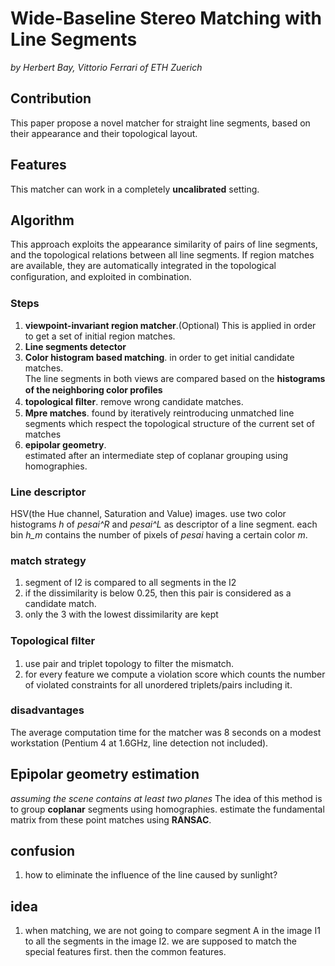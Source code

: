 # Wide-Baseline Stereo Matching with Line Segments
_by Herbert Bay, Vittorio Ferrari of ETH Zuerich_

## Contribution
This paper propose a novel matcher for straight line segments, based on their appearance and their topological layout.

## Features
This matcher can work in a completely **uncalibrated** setting.

## Algorithm
This approach exploits the appearance similarity of pairs of line segments, and the topological relations between all line segments. 
If region matches are available, they are automatically integrated in the topological conﬁguration, and exploited in combination.

### Steps
1. **viewpoint-invariant region matcher**.(Optional) 
This is applied in order to get a set of initial region matches. 
2. **Line segments detector**
3. **Color histogram based matching**. in order to get initial candidate matches.  
The line segments in both views are compared based on the **histograms of the neighboring color proﬁles**
4. **topological ﬁlter**. 
remove wrong candidate matches.
5. **Mpre matches**. 
found by iteratively reintroducing unmatched line segments which respect the topological structure of the current set of matches 
6. **epipolar geometry**.  
estimated after an intermediate step of coplanar grouping using homographies.

### Line descriptor
HSV(the Hue channel, Saturation and Value) images.
use two color histograms _h_ of _pesai^R_ and _pesai^L_ as descriptor of a line segment.
each bin _h_m_ contains the number of pixels of _pesai_ having a certain color _m_.

### match strategy
1. segment of I2 is compared to all segments in the I2
2. if the dissimilarity is below 0.25, then this pair is considered as a candidate match.
3. only the 3 with the lowest dissimilarity are kept

### Topological ﬁlter
1. use pair and triplet topology to filter the mismatch.
2. for every feature we compute a violation score which counts the number of violated constraints for all unordered triplets/pairs including it.

### disadvantages
The average computation time for the matcher was 8 seconds on a modest workstation (Pentium 4 at 1.6GHz, line detection not included). 

## Epipolar geometry estimation
_assuming the scene contains at least two planes_
The idea of this method is to group **coplanar** segments using homographies.
estimate the fundamental matrix from these point matches using **RANSAC**.

## confusion
1. how to eliminate the influence of the line caused by sunlight?

## idea
1. when matching, we are not going to compare segment A in the image I1 to all the segments in the image I2. 
we are supposed to match the special features first. then the common features.
